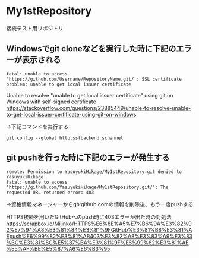 # My1stRepository

接続テスト用リポジトリ

## Windowsでgit cloneなどを実行した時に下記のエラーが表示される
```
fatal: unable to access 'https://github.com/Username/RepositoryName.git/': SSL certificate problem: unable to get local issuer certificate
```

Unable to resolve "unable to get local issuer certificate" using git on Windows with self-signed certificate
https://stackoverflow.com/questions/23885449/unable-to-resolve-unable-to-get-local-issuer-certificate-using-git-on-windows

→下記コマンドを実行する
```
git config --global http.sslbackend schannel
```

## git pushを行った時に下記のエラーが発生する

```
remote: Permission to YasuyukiHikage/My1stRepository.git denied to YasuyukiHikage.
fatal: unable to access 'https://github.com/YasuyukiHikage/My1stRepository.git/': The requested URL returned error: 403
```

→資格情報マネージャーからgh:github.comの情報を削除後、もう一度pushする

HTTPS接続を用いたGitHubへのpush時に403エラーが出た時の対処法
https://scrapbox.io/Mijinko/HTTPS%E6%8E%A5%E7%B6%9A%E3%82%92%E7%94%A8%E3%81%84%E3%81%9FGitHub%E3%81%B8%E3%81%AEpush%E6%99%82%E3%81%AB403%E3%82%A8%E3%83%A9%E3%83%BC%E3%81%8C%E5%87%BA%E3%81%9F%E6%99%82%E3%81%AE%E5%AF%BE%E5%87%A6%E6%B3%95